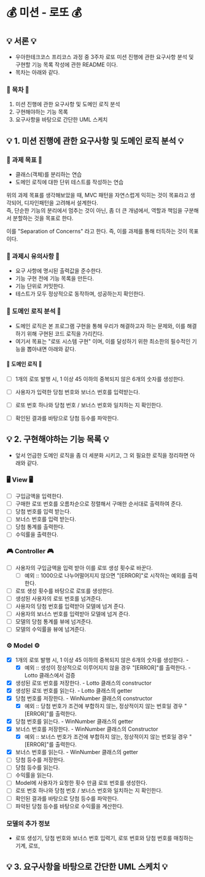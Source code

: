# 💰 미션 - 로또 💰

## 💡 서론 💡
- 우아한테크코스 프리코스 과정 중 3주차 로또 미션 진행에 관한 요구사항 분석 및 구현할 기능 목록 작성에 관한 README 이다.
- 목차는 아래와 같다.

### 🎯 목차 🎯
1. 미션 진행에 관한 요구사항 및 도메인 로직 분석
2. 구현해야하는 기능 목록
3. 요구사항을 바탕으로 간단한 UML 스케치

## 💡 1. 미션 진행에 관한 요구사항 및 도메인 로직 분석 💡
### 🎯 과제 목표 🎯
- 클래스(객체)를 분리하는 연습
- 도메인 로직에 대한 단위 테스트를 작성하는 연습

위의 과제 목표를 생각해보았을 때, MVC 패턴을 자연스럽게 익히는 것이 목표라고 생각되어, 디자인패턴을 고려해서 설계한다.
<br> 즉, 단순한 기능의 분리에서 멈추는 것이 아닌, 좀 더 큰 개념에서, 역할과 책임을 구분해서 분할하는 것을 목표로 한다.

이를 "Separation of Concerns" 라고 한다. 즉, 이를 과제를 통해 터득하는 것이 목표이다.

### 🎯 과제시 유의사항 🎯
- 요구 사항에 명시된 출력값을 준수한다.
- 기능 구현 전에 기능 목록을 만든다.
- 기능 단위로 커밋한다.
- 테스트가 모두 정상적으로 동작하며, 성공하는지 확인한다.

### 🎯 도메인 로직 분석 🎯
- 도메인 로직은 본 프로그램 구현을 통해 우리가 해결하고자 하는 문제와, 이를 해결하기 위해 구현된 코드 로직을 가리킨다.
- 여기서 목표는 "로또 시스템 구현" 이며, 이를 달성하기 위한 최소한의 필수적인 기능을 뽑아내면 아래와 같다.

#### 🧩 도메인 로직 🧩
- [ ] 1개의 로또 발행 시, 1 이상 45 이하의 중복되지 않은 6개의 숫자를 생성한다.
- [ ] 사용자가 입력한 당첨 번호와 보너스 번호를 입력받는다.
- [ ] 로또 번호 하나와 당첨 번호 / 보너스 번호와 일치하는 지 확인한다.
- [ ] 확인된 결과를 바탕으로 당첨 등수를 파악한다.


## 💡 2. 구현해야하는 기능 목록 💡

- 앞서 언급한 도메인 로직을 좀 더 세분화 시키고, 그 외 필요한 로직을 정리하면 아래와 같다.

### 🖥️ View 🖥️
- [ ] 구입금액을 입력한다.
- [ ] 구매한 로또 번호를 오름차순으로 정렬해서 구매한 순서대로 출력하여 준다.
- [ ] 당첨 번호를 입력 받는다.
- [ ] 보너스 번호를 입력 받는다.
- [ ] 당첨 통계를 출력한다.
- [ ] 수익률을 출력한다.

### 🎮 Controller 🎮
- [ ] 사용자의 구입금액을 입력 받아 이를 로또 생성 횟수로 바꾼다.
    - [ ] 예외 :: 1000으로 나누어떨어지지 않으면 "[ERROR]"로 시작하는 예외를 출력한다.
- [ ] 로또 생성 횟수를 바탕으로 로또를 생성한다.
- [ ] 생성된 사용자의 로또 번호를 넘겨준다.
- [ ] 사용자의 당첨 번호를 입력받아 모델에 넘겨 준다.
- [ ] 사용자의 보너스 번호를 입력받아 모델에 넘겨 준다.
- [ ] 모델의 당첨 통계를 뷰에 넘겨준다.
- [ ] 모델의 수익률을 뷰에 넘겨준다.

### ⚙️ Model ⚙️
- [x] 1개의 로또 발행 시, 1 이상 45 이하의 중복되지 않은 6개의 숫자를 생성한다. - 
    - [x] 예외 :: 생성이 정상적으로 이루어지지 않을 경우 "[ERROR]"를 출력한다. - Lotto 클래스에서 검증
- [x] 생성된 로또 번호를 저장한다. - Lotto 클래스의 constructor
- [x] 생성된 로또 번호를 읽는다. - Lotto 클래스의 getter
- [x] 당첨 번호를 저장한다. - WinNumber 클래스의 constructor
    - [x] 예외 :: 당첨 번호가 조건에 부합하지 않는, 정상적이지 않는 번호일 경우 "[ERROR]"를 출력한다.
- [x] 당첨 번호를 읽는다. - WinNumber 클래스의 getter
- [x] 보너스 번호를 저장한다. - WinNumber 클래스의 Constructor
    - [x] 예외 :: 보너스 번호가 조건에 부합하지 않는, 정상적이지 않는 번호일 경우 "[ERROR]"를 출력한다.
- [x] 보너스 번호를 읽는다. - WinNumber 클래스의 getter
- [ ] 당첨 등수를 저장한다.
- [ ] 당첨 등수를 읽는다.
- [ ] 수익률을 읽는다.
- [ ] Model에 사용자가 요청한 횟수 만큼 로또 번호를 생성한다.
- [ ] 로또 번호 하나와 당첨 번호 / 보너스 번호와 일치하는 지 확인한다.
- [ ] 확인된 결과를 바탕으로 당첨 등수를 파악한다.
- [ ] 파악된 당첨 등수를 바탕으로 수익률을 계산한다.

### 모델의 추가 정보
- 로또 생성기, 당첨 번호와 보너스 번호 입력기, 로또 번호와 당첨 번호를 매칭하는 기계, 로또, 

## 💡 3. 요구사항을 바탕으로 간단한 UML 스케치 💡